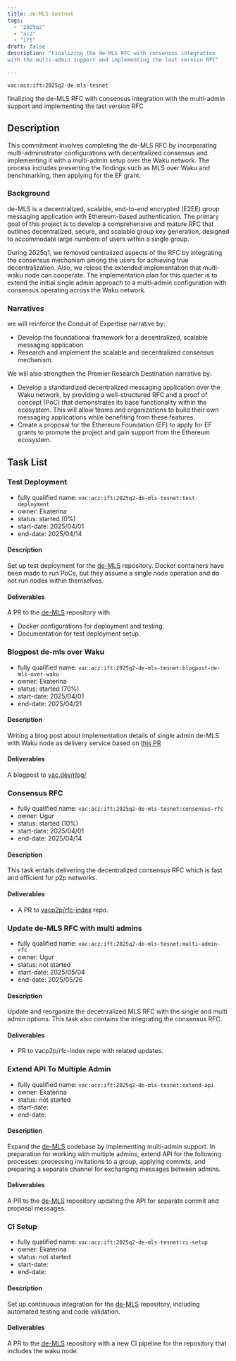```yaml
---
title: de-MLS testnet
tags:
  - "2025q2"
  - "acz"
  - "ift"
draft: false
description: "Finalizing the de-MLS RFC with consensus integration 
with the multi-admin support and implementing the last version RFC"

---
```


`vac:acz:ift:2025q2-de-mls-tesnet`

finalizing the de-MLS RFC with consensus integration 
with the multi-admin support and implementing the last version RFC
## Description
This commitment involves completing the de-MLS RFC by incorporating 
multi-administrator configurations with decentralized consensus and implementing it 
with a multi-admin setup over the Waku network. 
The process includes presenting the findings such as MLS over Waku and benchmarking, 
then applying for the EF grant.

### Background
de-MLS is a decentralized, scalable, end-to-end encrypted (E2EE) group messaging application 
with Ethereum-based authentication. 
The primary goal of this project is to develop a comprehensive and mature RFC that outlines 
decentralized, secure, and scalable group key generation, 
designed to accommodate large numbers of users within a single group.

During 2025q1, we removed centralized aspects of the RFC by integrating the 
consensus mechanism among the users for achieving true decentralization. 
Also, we relese the extended implementation that multi-waku node can cooperate.
The implementation plan for this quarter is to extend the initial single admin approach 
to a multi-admin configuration with consensus operating across the Waku network. 

### Narratives
we will reinforce the Conduit of Expertise narrative by:
* Develop the foundational framework for a decentralized, scalable messaging application 
* Research and implement the scalable and decentralized consensus mechanism.

We will also strengthen the Premier Research Destination narrative by:
* Develop a standardized decentralized messaging application over the Waku network,
by providing a well-structured RFC and a proof of concept (PoC) that demonstrates 
its base functionality within the ecosystem. 
This will allow teams and organizations to build their own messaging applications while 
benefiting from these features.
* Create a proposal for the Ethereum Foundation (EF) to apply for EF grants to promote the project and 
gain support from the Ethereum ecosystem.

## Task List

### Test Deployment

* fully qualified name: `vac:acz:ift:2025q2-de-mls-tesnet:test-deployment`
* owner: Ekaterina
* status: started (0%)
* start-date: 2025/04/01
* end-date: 2025/04/14

#### Description

Set up test deployment for the [de-MLS](https://github.com/vacp2p/de-mls) repository. 
Docker containers have been made to run PoCs, 
but they assume a single node operation and do not run nodes within themselves.

#### Deliverables
A PR to the [de-MLS](https://github.com/vacp2p/de-mls) repository with 
* Docker configurations for deployment and testing.
* Documentation for test deployment setup.

### Blogpost de-mls over Waku

* fully qualified name: `vac:acz:ift:2025q2-de-mls-tesnet:blogpost-de-mls-over-waku`
* owner: Ekaterina
* status: started (70%)
* start-date: 2025/04/01
* end-date: 2025/04/21

#### Description

Writing a blog post about implementation details of single admin de-MLS with Waku node 
as delivery service based on [this PR](https://github.com/vacp2p/de-mls/pull/29)     

#### Deliverables

A blogpost to [vac.dev/rlog/](https://vac.dev/rlog/)

### Consensus RFC

* fully qualified name: `vac:acz:ift:2025q2-de-mls-tesnet:consensus-rfc`
* owner: Ugur
* status: started (10%)
* start-date: 2025/04/01
* end-date: 2025/04/14

#### Description

This task entails delivering the decentralized consensus 
RFC which is fast and efficient for p2p networks.  
   
#### Deliverables

- A PR to [vacp2p/rfc-index](https://github.com/vacp2p/rfc-index) repo. 

### Update de-MLS RFC with multi admins 

* fully qualified name: `vac:acz:ift:2025q2-de-mls-tesnet:multi-admin-rfc`
* owner: Ugur
* status: not started
* start-date: 2025/05/04
* end-date: 2025/05/26

#### Description

Update and reorganize the decetnralized MLS RFC with the single and multi admin options. 
This task also contains the integrating the consensus RFC.   

#### Deliverables

* PR to vacp2p/rfc-index repo with related updates. 

### Extend API To Multiple Admin

* fully qualified name: `vac:acz:ift:2025q2-de-mls-tesnet:extend-api`
* owner: Ekaterina
* status: not started
* start-date: 
* end-date: 

#### Description

Expand the [de-MLS](https://github.com/vacp2p/de-mls) codebase by implementing multi-admin support. 
In preparation for working with multiple admins, 
extend API for the following processes: processing invitations to a group, applying commits, 
and preparing a separate channel for exchanging messages between admins.  

#### Deliverables

A PR to the [de-MLS](https://github.com/vacp2p/de-mls) repository 
updating the API for separate commit and proposal messages. 

### CI Setup

* fully qualified name: `vac:acz:ift:2025q2-de-mls-tesnet:ci-setup`
* owner: Ekaterina
* status: not started
* start-date: 
* end-date: 

#### Description

Set up continuous integration for the [de-MLS](https://github.com/vacp2p/de-mls) repository, 
including automated testing and code validation. 

#### Deliverables
A PR to the [de-MLS](https://github.com/vacp2p/de-mls) repository 
with a new CI pipeline for the repository that includes the waku node.

